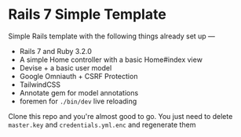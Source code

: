 # Rails 7 Simple Template

Simple Rails template with the following things already set up — 

- Rails 7 and Ruby 3.2.0
- A simple Home controller with a basic Home#index view
- Devise + a basic user model
- Google Omniauth + CSRF Protection
- TailwindCSS
- Annotate gem for model annotations
- foremen for `./bin/dev` live reloading

Clone this repo and you're almost good to go. 
You just need to delete `master.key` and `credentials.yml.enc` and regenerate them
